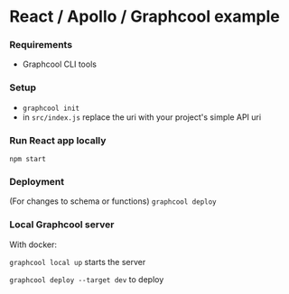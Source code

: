 # React / Apollo / Graphcool example

### Requirements

- Graphcool CLI tools


### Setup

- `graphcool init`
- in `src/index.js` replace the uri with your project's simple API uri


### Run React app locally

`npm start`


### Deployment

(For changes to schema or functions) `graphcool deploy`


### Local Graphcool server

With docker:

`graphcool local up` starts the server

`graphcool deploy --target dev` to deploy
